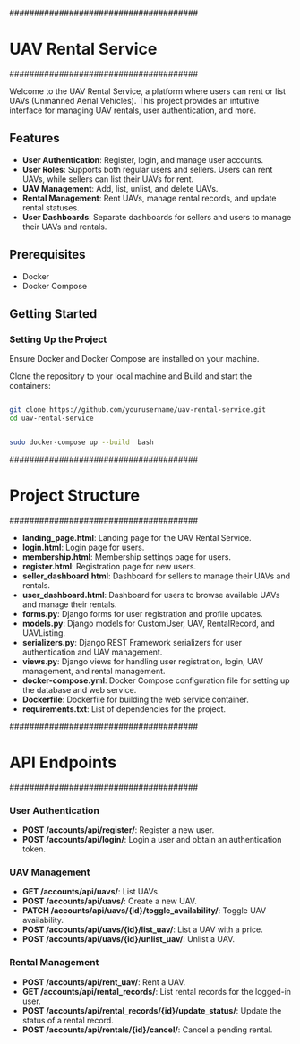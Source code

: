 ######################################
# UAV Rental Service
######################################

Welcome to the UAV Rental Service, a platform where users can rent or list UAVs (Unmanned Aerial Vehicles). This project provides an intuitive interface for managing UAV rentals, user authentication, and more.

## Features

- **User Authentication**: Register, login, and manage user accounts.
- **User Roles**: Supports both regular users and sellers. Users can rent UAVs, while sellers can list their UAVs for rent.
- **UAV Management**: Add, list, unlist, and delete UAVs.
- **Rental Management**: Rent UAVs, manage rental records, and update rental statuses.
- **User Dashboards**: Separate dashboards for sellers and users to manage their UAVs and rentals.

## Prerequisites

- Docker
- Docker Compose

## Getting Started

### Setting Up the Project
Ensure Docker and Docker Compose are installed on your machine.


Clone the repository to your local machine and Build and start the containers:


```bash

git clone https://github.com/yourusername/uav-rental-service.git
cd uav-rental-service


sudo docker-compose up --build  bash
```

######################################
# Project Structure
######################################

- **landing_page.html**: Landing page for the UAV Rental Service.
- **login.html**: Login page for users.
- **membership.html**: Membership settings page for users.
- **register.html**: Registration page for new users.
- **seller_dashboard.html**: Dashboard for sellers to manage their UAVs and rentals.
- **user_dashboard.html**: Dashboard for users to browse available UAVs and manage their rentals.
- **forms.py**: Django forms for user registration and profile updates.
- **models.py**: Django models for CustomUser, UAV, RentalRecord, and UAVListing.
- **serializers.py**: Django REST Framework serializers for user authentication and UAV management.
- **views.py**: Django views for handling user registration, login, UAV management, and rental management.
- **docker-compose.yml**: Docker Compose configuration file for setting up the database and web service.
- **Dockerfile**: Dockerfile for building the web service container.
- **requirements.txt**: List of dependencies for the project.

######################################
# API Endpoints
######################################

### User Authentication

- **POST /accounts/api/register/**: Register a new user.
- **POST /accounts/api/login/**: Login a user and obtain an authentication token.

### UAV Management

- **GET /accounts/api/uavs/**: List UAVs.
- **POST /accounts/api/uavs/**: Create a new UAV.
- **PATCH /accounts/api/uavs/{id}/toggle_availability/**: Toggle UAV availability.
- **POST /accounts/api/uavs/{id}/list_uav/**: List a UAV with a price.
- **POST /accounts/api/uavs/{id}/unlist_uav/**: Unlist a UAV.

### Rental Management

- **POST /accounts/api/rent_uav/**: Rent a UAV.
- **GET /accounts/api/rental_records/**: List rental records for the logged-in user.
- **POST /accounts/api/rental_records/{id}/update_status/**: Update the status of a rental record.
- **POST /accounts/api/rentals/{id}/cancel/**: Cancel a pending rental.




